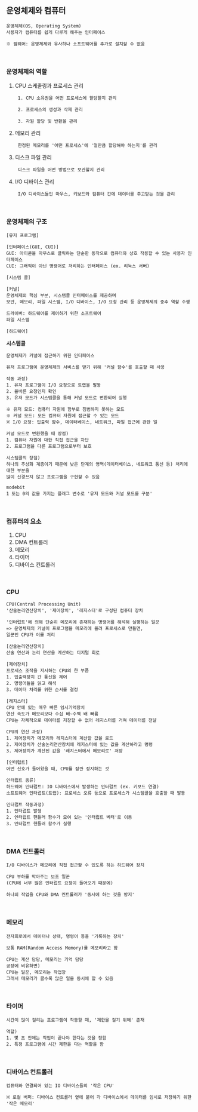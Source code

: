 ## 운영체제와 컴퓨터

    운영체제(OS, Operating System)
    사용자가 컴퓨터를 쉽게 다루게 해주는 인터페이스

    ※ 펌웨어: 운영체제와 유사하나 소프트웨어를 추가로 설치할 수 없음

<br>

### 운영체제의 역할

1. CPU 스케줄링과 프로세스 관리

        1. CPU 소유권을 어떤 프로세스에 할당할지 관리

        2. 프로세스의 생성과 삭제 관리

        3. 자원 할당 및 반환을 관리
2. 메모리 관리

        한정된 메모리를 '어떤 프로세스'에 '얼만큼 할당해야 하는지'를 관리
3. 디스크 파일 관리

        디스크 파일을 어떤 방법으로 보관할지 관리
4. I/O 디바이스 관리

        I/O 디바이스들인 마우스, 키보드와 컴퓨터 간에 데이터를 주고받는 것을 관리

<br>

### 운영체제의 구조

    [유저 프로그램]

    [인터페이스(GUI, CUI)]
    GUI: 아이콘을 마우스로 클릭하는 단순한 동작으로 컴퓨터와 상호 작용할 수 있는 사용자 인터페이스
    CUI: 그래픽이 아닌 명령어로 처리하는 인터페이스 (ex. 리눅스 서버)

    [시스템 콜]

    [커널]
    운영체제의 핵심 부분, 시스템콜 인터페이스를 제공하며
    보안, 메모리, 파일 시스템, I/O 디바이스, I/O 요청 관리 등 운영체제의 중추 역할 수행

    드라이버: 하드웨어를 제어하기 위한 소프트웨어
    파일 시스템

    [하드웨어]

**시스템콜**

    운영체제가 커널에 접근하기 위한 인터페이스

    유저 프로그램이 운영체제의 서비스를 받기 위해 '커널 함수'를 호출할 때 사용

    작동 과정)
    1. 유저 프로그램이 I/O 요청으로 트랩을 발동
    2. 올바른 요청인지 확인
    3. 유저 모드가 시스템콜을 통해 커널 모드로 변환되어 실행

    ※ 유저 모드: 컴퓨터 자원에 함부로 침범하지 못하는 모드
    ※ 커널 모드: 모든 컴퓨터 자원에 접근할 수 있는 모드
    ※ I/O 요청: 입출력 함수, 데이터베이스, 네트워크, 파일 접근에 관한 일

    커널 모드로 변환했을 때 장점)
    1. 컴퓨터 자원에 대한 직접 접근을 차단
    2. 프로그램을 다른 프로그램으로부터 보호

    시스템콜의 장점)
    하나의 추상화 계층이기 때문에 낮은 단계의 영역(데이터베이스, 네트워크 통신 등) 처리에 대한 부분을
    많이 신경쓰지 않고 프로그램을 구현할 수 있음

    modebit
    1 또는 0의 값을 가지는 플래그 변수로 '유저 모드와 커널 모드를 구분'
    
<br>

### 컴퓨터의 요소

1. CPU
2. DMA 컨트롤러
3. 메모리
4. 타이머
5. 디바이스 컨트롤러

<br>

### CPU

    CPU(Central Processing Unit)
    '산술논리연산장치', '제어장치', '레지스터'로 구성된 컴퓨터 장치
    
    '인터럽트'에 의해 단순히 메모리에 존재하는 명령어를 해석해 실행하는 일꾼
    => 운영체제의 커널이 프로그램을 메모리에 올려 프로세스로 만들면,
    일꾼인 CPU가 이를 처리

    [산술논리연산장치]
    산술 연산과 논리 연산을 계산하는 디지털 회로

    [제어장치]
    프로세스 조작을 지시하는 CPU의 한 부품
    1. 입출력장치 간 통신을 제어
    2. 명령어들을 읽고 해석
    3. 데이터 처리를 위한 순서를 결정

    [레지스터]
    CPU 안에 있는 매우 빠른 임시기억장치
    연산 속도가 메모리보다 수십 배~수백 배 빠름
    CPU는 자체적으로 데이터를 저장할 수 없어 레지스터를 거쳐 데이터를 전달

    CPU의 연산 과정)
    1. 제어장치가 메모리와 레지스터에 계산할 값을 로드
    2. 제어장치가 산술논리연산장치에 레지스터에 있는 값을 계산하라고 명령
    3. 제어장치가 계산된 값을 '레지스터에서 메모리로' 저장

    [인터럽트]
    어떤 신호가 들어왔을 때, CPU를 잠깐 정지하는 것

    인터럽트 종류)
    하드웨어 인터럽트: IO 디바이스에서 발생하는 인터럽트 (ex. 키보드 연결)
    소프트웨어 인터럽트(트랩): 프로세스 오류 등으로 프로세스가 시스템콜을 호출할 때 발동

    인터럽트 작동과정)
    1. 인터럽트 발생
    2. 인터럽트 핸들러 함수가 모여 있는 '인터럽트 벡터'로 이동
    3. 인터럽트 핸들러 함수가 실행

<br>

### DMA 컨트롤러

    I/O 디바이스가 메모리에 직접 접근할 수 있도록 하는 하드웨어 장치

    CPU 부하를 막아주는 보조 일꾼
    (CPU에 너무 많은 인터럽트 요청이 들어오기 때문에)

    하나의 작업을 CPU와 DMA 컨트롤러가 '동시에 하는 것을 방지'

<br>

### 메모리

    전자회로에서 데이터나 상태, 명령어 등을 '기록하는 장치'

    보통 RAM(Random Access Memory)를 메모리라고 함

    CPU는 계산 담당, 메모리는 기억 담당
    공장에 비유하면)
    CPU는 일꾼, 메모리는 작업장
    그래서 메모리가 클수록 많은 일을 동시에 할 수 있음

<br>

### 타이머

    시간이 많이 걸리는 프로그램이 작동할 때, '제한을 걸기 위해' 존재

    역할)
    1. 몇 초 안에는 작업이 끝나야 한다는 것을 정함
    2. 특정 프로그램에 시간 제한을 다는 역할을 함

<br>

### 디바이스 컨트롤러

    컴퓨터와 연결되어 있는 IO 디바이스들의 '작은 CPU'

    ※ 로컬 버퍼: 디바이스 컨트롤러 옆에 붙어 각 디바이스에서 데이터를 임시로 저장하기 위한 '작은 메모리'